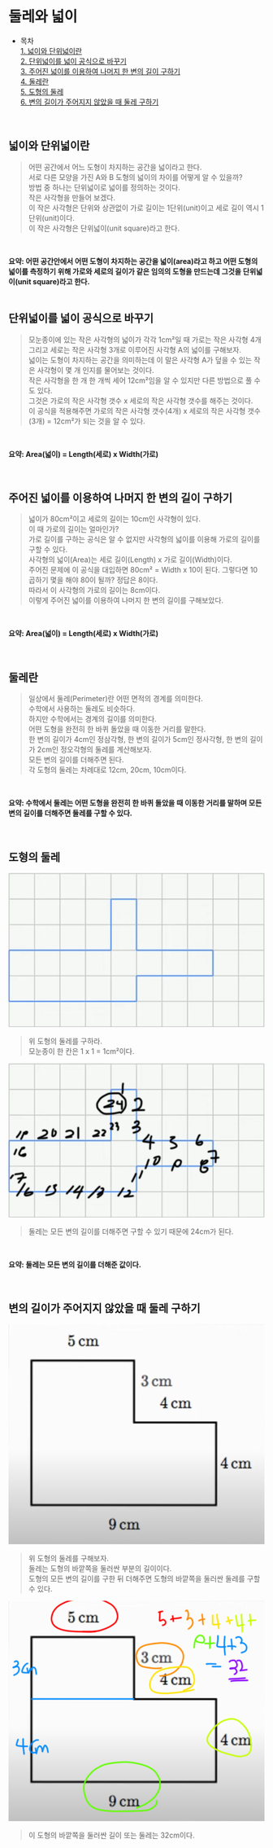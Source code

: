 # 둘레와 넓이  
* 목차  
[1. 넓이와 단위넓이란](#넓이와-단위넓이란)  
[2. 단위넓이를 넓이 공식으로 바꾸기](#단위넓이를-넓이-공식으로-바꾸기)  
[3. 주어진 넓이를 이용하여 나머지 한 변의 길이 구하기](#주어진-넓이를-이용하여-나머지-한-변의-길이-구하기)  
[4. 둘레란](#둘레란)  
[5. 도형의 둘레](#도형의-둘레)  
[6. 변의 길이가 주어지지 않았을 때 둘레 구하기](#변의-길이가-주어지지-않았을-때-둘레-구하기)
<br/>

## 넓이와 단위넓이란
> 어떤 공간에서 어느 도형이 차지하는 공간을 넓이라고 한다.  
서로 다른 모양을 가진 A와 B 도형의 넓이의 차이를 어떻게 알 수 있을까?  
방법 중 하나는 단위넓이로 넓이를 정의하는 것이다.  
작은 사각형을 만들어 보겠다.  
이 작은 사각형은 단위와 상관없이 가로 길이는 1단위(unit)이고 세로 길이 역시 1단위(unit)이다.  
이 작은 사각형은 단위넓이(unit square)라고 한다.  

<br/> 

 **요약: 어떤 공간안에서 어떤 도형이 차지하는 공간을 넓이(area)라고 하고 어떤 도형의 넓이를 측정하기 위해 가로와 세로의 길이가 같은 임의의 도형을 만드는데 그것을 단위넓이(unit square)라고 한다.**  
<br/>

## 단위넓이를 넓이 공식으로 바꾸기
> 모눈종이에 있는 작은 사각형의 넓이가 각각 1cm²일 때 가로는 작은 사각형 4개 그리고 세로는 작은 사각형 3개로 이루어진 사각형 A의 넓이를 구해보자.  
넓이는 도형이 차지하는 공간을 의미하는데 이 말은 사각형 A가 덮을 수 있는 작은 사각형이 몇 개 인지를 물어보는 것이다.  
작은 사각형을 한 개 한 개씩 세어 12cm²임을 알 수 있지만 다른 방법으로 풀 수도 있다.  
그것은 가로의 작은 사각형 갯수 x 세로의 작은 사각형 갯수를 해주는 것이다.  
이 공식을 적용해주면 
가로의 작은 사각형 갯수(4개) x 세로의 작은 사각형 갯수(3개) = 12cm²가 되는 것을 알 수 있다.  

<br/> 

**요약: Area(넓이) = Length(세로) x Width(가로)**  

<br/>

## 주어진 넓이를 이용하여 나머지 한 변의 길이 구하기
> 넓이가 80cm²이고 세로의 길이는 10cm인 사각형이 있다.  
이 때 가로의 길이는 얼마인가?  
가로 길이를 구하는 공식은 알 수 없지만 사각형의 넓이를 이용해 가로의 길이를 구할 수 있다.  
사각형의 넓이(Area)는 세로 길이(Length) x 가로 길이(Width)이다.  
주어진 문제에 이 공식을 대입하면 80cm² = Width x 10이 된다.
그렇다면 10 곱하기 몇을 해야 80이 될까? 정답은 8이다.  
따라서 이 사각형의 가로의 길이는 8cm이다.  
이렇게 주어진 넓이를 이용하여 나머지 한 변의 길이를 구해보았다.

<br/>

**요약: Area(넓이) = Length(세로) x Width(가로)**  

<br/>

## 둘레란
> 일상에서 둘레(Perimeter)란 어떤 면적의 경계를 의미한다.  
수학에서 사용하는 둘레도 비슷하다.  
하지만 수학에서는 경계의 길이를 의미한다.  
어떤 도형을 완전히 한 바퀴 돌았을 때 이동한 거리를 말한다.  
한 변의 길이가 4cm인 정삼각형, 한 변의 길이가 5cm인 정사각형, 한 변의 길이가 2cm인 정오각형의 둘레를 계산해보자.  
모든 변의 길이를 더해주면 된다.  
각 도형의 둘레는 차례대로 12cm, 20cm, 10cm이다.  

<br/>

**요약: 수학에서 둘레는 어떤 도형을 완전히 한 바퀴 돌았을 때 이동한 거리를 말하며 모든 변의 길이를 더해주면 둘레를 구할 수 있다.**  

<br/>

## 도형의 둘레
<img src="https://github.com/JaejinDo/Record/blob/main/Img/What_is_the_perimeter_of_the_shape/What_is_the_perimeter_of_the_shape01.png">  

> 위 도형의 둘레를 구하라.  
모눈종이 한 칸은 1 x 1 = 1cm²이다.

<img src="https://github.com/JaejinDo/Record/blob/main/Img/What_is_the_perimeter_of_the_shape/What_is_the_perimeter_of_the_shape02.png">  

> 둘레는 모든 변의 길이를 더해주면 구할 수 있기 때문에 24cm가 된다.  

<br/>

**요약: 둘레는 모든 변의 길이를 더해준 값이다.**

<br/>

## 변의 길이가 주어지지 않았을 때 둘레 구하기
<img src="https://github.com/JaejinDo/Record/blob/main/Img/Finding_perimeter_when_a_side_length_is_missing/Finding_perimeter_when_a_side_length_is_missing01.png">

> 위 도형의 둘레를 구해보자.  
둘레는 도형의 바깥쪽을 둘러싼 부분의 길이이다.  
도형의 모든 변의 길이를 구한 뒤 더해주면 도형의 바깥쪽을 둘러싼 둘레를 구할 수 있다.  

<img src="https://github.com/JaejinDo/Record/blob/main/Img/Finding_perimeter_when_a_side_length_is_missing/Finding_perimeter_when_a_side_length_is_missing02.png">  

> 이 도형의 바깥쪽을 둘러싼 길이 또는 둘레는 32cm이다.